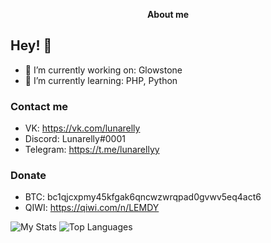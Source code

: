 <p align="center">
	<b>About me</b>
</p>

## Hey! 👋

- 🔭 I’m currently working on: Glowstone
- 🌱 I’m currently learning: PHP, Python

### Contact me
- VK: https://vk.com/lunarelly
- Discord: Lunarelly#0001
- Telegram: https://t.me/lunarellyy

### Donate
- BTC: bc1qjcxpmy45kfgak6qncwzwrqpad0gvwv5eq4act6
- QIWI: https://qiwi.com/n/LEMDY

![My Stats](https://github-readme-stats.vercel.app/api?username=Lunarelly&show_icons=true&count_private=true&hide_title=true)
![Top Languages](https://github-readme-stats.vercel.app/api/top-langs/?username=Lunarelly&layout=compact)
